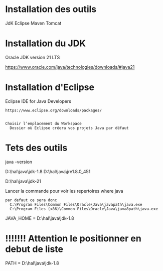 
# Installation des outils

  JdK
  Eclipse
  Maven
  Tomcat


# Installation du JDK

  Oracle JDK version 21 LTS

  https://www.oracle.com/java/technologies/downloads/#java21

# Installation d'Eclipse
  Eclipse IDE for Java Developers
  
    https://www.eclipse.org/downloads/packages/  


    Choisir l’emplacement du Workspace
      Dossier où Eclipse créera vos projets Java par défaut

# Tets des outils
 java -version      


  D:\hal\java\jdk-1.8
  D:\hal\java\jre1.8.0_451


  D:\hal\java\jdk-21

  Lancer la commande pour voir les repertoires
    where java

    par defaut ce sera donc
      C:\Program Files\Common Files\Oracle\Java\javapath\java.exe
      C:\Program Files (x86)\Common Files\Oracle\Java\java8path\java.exe


  JAVA_HOME = D:\hal\java\jdk-1.8
  # !!!!!!!   Attention le positionner en debut de liste
  PATH = D:\hal\java\jdk-1.8



